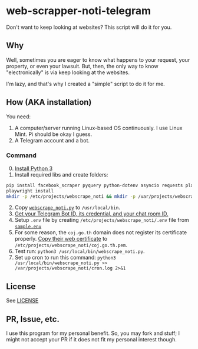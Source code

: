 # web-scrapper-noti-telegram
Don't want to keep looking at websites? This script will do it for you.

## Why
Well, sometimes you are eager to know what happens to your request, your property, or even your lawsuit. But, then, the only way to know "electronically" is via keep looking at the websites. 

I'm lazy, and that's why I created a "simple" script to do it for me.

## How (AKA installation)

You need:
1. A computer/server running Linux-based OS continuously. I use Linux Mint. Pi should be okay I guess.
2. A Telegram account and a bot.

### Command
0. [Install Python 3](https://www.python.org/downloads/)
1. Install required libs and create folders:

```bash
pip install facebook_scraper pyquery python-dotenv asyncio requests playwright
playwright install
mkdir -p /etc/projects/webscrape_noti && mkdir -p /var/projects/webscrape_noti
```

2. Copy [`webscrape_noti.py`](./webscrape_noti.py) to `/usr/local/bin`.
3. [Get your Telegram Bot ID, its credential, and your chat room ID.](https://core.telegram.org/bots/features#botfather)
4. Setup `.env` file by creating `/etc/projects/webscrape_noti/.env` file from [`sample.env`](./sample.env)
5. For some reason, the `coj.go.th` domain does not register its certificate properly. [Copy their web certificate](https://www.instructables.com/How-to-Download-the-SSL-Certificate-From-a-Website/) to `/etc/projects/webscrape_noti/coj.go.th.pem`.
6. Test run: `python3 /usr/local/bin/webscrape_noti.py`.
7. Set up cron to run this command: `python3 /usr/local/bin/webscrape_noti.py >> /var/projects/webscrape_noti/cron.log 2>&1`

## License

See [LICENSE](./LICENSE)

## PR, Issue, etc.

I use this program for my personal benefit. So, you may fork and stuff; I might not accept your PR if it does not fit my personal interest though.
